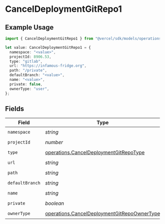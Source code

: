 # CancelDeploymentGitRepo1

## Example Usage

```typescript
import { CancelDeploymentGitRepo1 } from "@vercel/sdk/models/operations";

let value: CancelDeploymentGitRepo1 = {
  namespace: "<value>",
  projectId: 8906.53,
  type: "gitlab",
  url: "https://infamous-fridge.org",
  path: "/private",
  defaultBranch: "<value>",
  name: "<value>",
  private: false,
  ownerType: "user",
};
```

## Fields

| Field                                                                                                      | Type                                                                                                       | Required                                                                                                   | Description                                                                                                |
| ---------------------------------------------------------------------------------------------------------- | ---------------------------------------------------------------------------------------------------------- | ---------------------------------------------------------------------------------------------------------- | ---------------------------------------------------------------------------------------------------------- |
| `namespace`                                                                                                | *string*                                                                                                   | :heavy_check_mark:                                                                                         | N/A                                                                                                        |
| `projectId`                                                                                                | *number*                                                                                                   | :heavy_check_mark:                                                                                         | N/A                                                                                                        |
| `type`                                                                                                     | [operations.CancelDeploymentGitRepoType](../../models/operations/canceldeploymentgitrepotype.md)           | :heavy_check_mark:                                                                                         | N/A                                                                                                        |
| `url`                                                                                                      | *string*                                                                                                   | :heavy_check_mark:                                                                                         | N/A                                                                                                        |
| `path`                                                                                                     | *string*                                                                                                   | :heavy_check_mark:                                                                                         | N/A                                                                                                        |
| `defaultBranch`                                                                                            | *string*                                                                                                   | :heavy_check_mark:                                                                                         | N/A                                                                                                        |
| `name`                                                                                                     | *string*                                                                                                   | :heavy_check_mark:                                                                                         | N/A                                                                                                        |
| `private`                                                                                                  | *boolean*                                                                                                  | :heavy_check_mark:                                                                                         | N/A                                                                                                        |
| `ownerType`                                                                                                | [operations.CancelDeploymentGitRepoOwnerType](../../models/operations/canceldeploymentgitrepoownertype.md) | :heavy_check_mark:                                                                                         | N/A                                                                                                        |